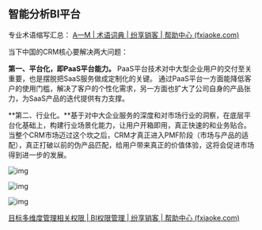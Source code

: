  ## 智能分析BI平台 

专业术语缩写汇总： [A—M | 术语词典 | 纷享销客 | 帮助中心 (fxiaoke.com)](https://help.fxiaoke.com/edab/cb83) 

 当下中国的CRM核心要解决两大问题：

 **第一、平台化，即PaaS平台能力。**  PaaS平台技术对中大型企业用户的交付至关重要，也是摆脱把SaaS服务做成定制化的关键。  通过PaaS平台一方面能降低客户的使用门槛，解决了客户的个性化需求，另一方面也扩大了公司自身的产品张力，为SaaS产品的迭代提供有力支撑。 

 **第二、行业化。**基于对中大企业服务的深度和对市场行业的洞察，在底层平台化基础上，构建行业场景化能力，让用户开箱即用，真正快速的和业务贴合。  当整个CRM市场迈过这个坎之后，CRM才真正进入PMF阶段（市场与产品的适配），真正打破以前的伪产品匹配，给用户带来真正的价值体验，这将会促进市场得到进一步的发展。 



![img](https://saas.bk-cdn.com/t/e77d24d5-3d21-4bbc-8ec5-886214579a51/u/f6208ceb-ca40-432e-aaec-65ce8adc251d/1660545553786/image.png)

![img](https://saas.bk-cdn.com/t/e77d24d5-3d21-4bbc-8ec5-886214579a51/u/f6208ceb-ca40-432e-aaec-65ce8adc251d/1657606245541/image.png)



![img](https://saas.bk-cdn.com/t/e77d24d5-3d21-4bbc-8ec5-886214579a51/u/f6208ceb-ca40-432e-aaec-65ce8adc251d/1659246859880/image.png)





 [目标多维度管理相关权限 | BI权限管理 | 纷享销客 | 帮助中心 (fxiaoke.com)](https://help.fxiaoke.com/5df3/02d2/6ea7) 

